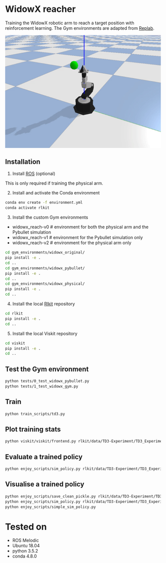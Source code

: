 # WidowX reacher
Training the WidowX robotic arm to reach a target position with reinforcement learning.
The Gym environments are adapted from [Replab](https://github.com/bhyang/replab).

![Alt text](/docs/images/widowx_pybullet.gif?raw=true "The Widowx Gym environment in Pybullet")

## Installation

1. Install [ROS](http://wiki.ros.org/ROS/Installation) (optional)

This is only required if training the physical arm.

2. Install and activate the Conda environment

```bash
conda env create -f environment.yml
conda activate rlkit
```

3. Install the custom Gym environments

- widowx_reach-v0   # environment for both the physical arm and the Pybullet simulation
- widowx_reach-v1   # environment for the Pybullet simulation only 
- widowx_reach-v2   # environment for the physical arm only 

```bash
cd gym_environments/widowx_original/
pip install -e .
cd ..
cd gym_environments/widowx_pybullet/
pip install -e .
cd ..
cd gym_environments/widowx_physical/
pip install -e .
cd ..
```

4. Install the local [Rlkit](https://github.com/vitchyr/rlkit) repository
```bash
cd rlkit
pip install -e .
cd ..
```

5. Install the local Viskit repository
```bash
cd viskit
pip install -e .
cd ..
```

## Test the Gym environment

```bash
python tests/0_test_widowx_pybullet.py
python tests/1_test_widowx_gym.py
```

## Train

```bash
python train_scripts/td3.py
```

## Plot training stats

```bash
python viskit/viskit/frontend.py rlkit/data/TD3-Experiment/TD3_Experiment_2020_05_16_10_35_20000--s-0/
```

## Evaluate a trained policy

```bash
python enjoy_scripts/sim_policy.py rlkit/data/TD3-Experiment/TD3_Experiment_2020_05_16_10_35_26_0000--s-0/params.pkl
```

## Visualise a trained policy

```bash
python enjoy_scripts/save_clean_pickle.py rlkit/data/TD3-Experiment/TD3_Experiment_2020_05_16_10_35_26_0000--s-0/params.pkl
python enjoy_scripts/sim_policy.py rlkit/data/TD3-Experiment/TD3_Experiment_2020_05_16_15_29_53_0000--s-0/cleaned_params.pkl
python enjoy_scripts/simple_sim_policy.py
```

# Tested on

- ROS Melodic
- Ubuntu 18.04
- python 3.5.2
- conda 4.8.0